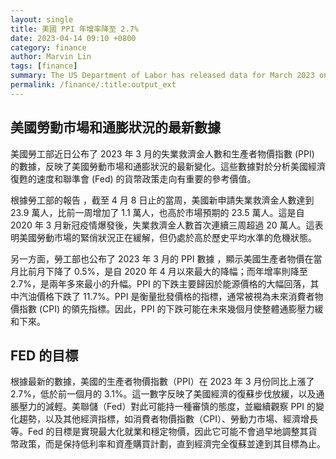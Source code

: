 ```yaml
---
layout: single
title: 美國 PPI 年增率降至 2.7%
date: 2023-04-14 09:10 +0800
category: finance
author: Marvin Lin
tags: [finance]
summary: The US Department of Labor has released data for March 2023 on unemployment insurance claims and the Producer Price Index (PPI). The number of new unemployment claims has exceeded 200,000 for three consecutive weeks, indicating that the labor market is still in a crisis state higher than historical averages. However, PPI fell by 0.5% due to the significant drop in energy prices, which may ease overall inflation pressure in the coming months.
permalink: /finance/:title:output_ext
---
```


## 美國勞動市場和通膨狀況的最新數據

美國勞工部近日公布了 2023 年 3 月的失業救濟金人數和生產者物價指數 (PPI) 的數據，反映了美國勞動市場和通膨狀況的最新變化。這些數據對於分析美國經濟復甦的速度和聯準會 (Fed) 的貨幣政策走向有重要的參考價值。

根據勞工部的報告 ，截至 4 月 8 日止的當周，美國新申請失業救濟金人數達到 23.9 萬人，比前一周增加了 1.1 萬人，也高於市場預期的 23.5 萬人。這是自 2020 年 3 月新冠疫情爆發後，失業救濟金人數首次連續三周超過 20 萬人。這表明美國勞動市場的緊俏狀況正在緩解，但仍處於高於歷史平均水準的危機狀態。

另一方面，勞工部也公布了 2023 年 3 月的 PPI 數據  ，顯示美國生產者物價在當月比前月下降了 0.5%，是自 2020 年 4 月以來最大的降幅；而年增率則降至 2.7%，是兩年多來最小的升幅。PPI 的下跌主要歸因於能源價格的大幅回落，其中汽油價格下跌了 11.7%。PPI 是衡量批發價格的指標，通常被視為未來消費者物價指數 (CPI) 的領先指標。因此，PPI 的下跌可能在未來幾個月使整體通膨壓力緩和下來。

## FED 的目標

根據最新的數據，美國的生產者物價指數（PPI）在 2023 年 3 月份同比上漲了 2.7%，低於前一個月的 3.1%。這一數字反映了美國經濟的復蘇步伐放緩，以及通脹壓力的減輕。美聯儲（Fed）對此可能持一種審慎的態度，並繼續觀察 PPI 的變化趨勢，以及其他經濟指標，如消費者物價指數（CPI）、勞動力市場、經濟增長等。Fed 的目標是實現最大化就業和穩定物價，因此它可能不會過早地調整其貨幣政策，而是保持低利率和資產購買計劃，直到經濟完全復蘇並達到其目標為止。